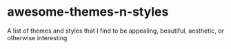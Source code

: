 # awesome-themes-n-styles
A list of themes and styles that I find to be appealing, beautiful, aesthetic, or otherwise interesting

